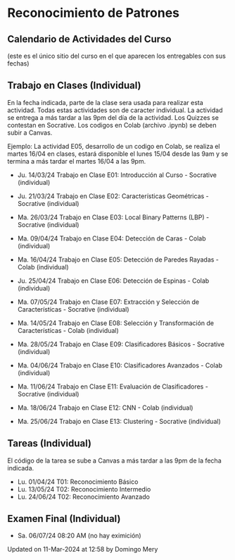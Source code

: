 # Reconocimiento de Patrones

## Calendario de Actividades del Curso
(este es el único sitio del curso en el que aparecen los entregables con sus fechas)

## Trabajo en Clases (Individual)

En la fecha indicada, parte de la clase sera usada para realizar esta actividad. Todas estas actividades son de caracter individual. La actividad se entrega a más tardar a las 9pm del día de la actividad. Los Quizzes se contestan en Socrative. Los codigos en Colab (archivo .ipynb) se deben subir a Canvas.

Ejemplo: La actividad E05, desarrollo de un codigo en Colab, se realiza el martes 16/04 en clases, estará disponible el lunes 15/04 desde las 9am y se termina a más tardar el martes 16/04 a las 9pm.

* Ju. 14/03/24  Trabajo en Clase E01: Introducción al Curso - Socrative (individual)

* Ju. 21/03/24  Trabajo en Clase E02: Características Geométricas - Socrative (individual)

* Ma. 26/03/24  Trabajo en Clase E03: Local Binary Patterns (LBP) - Socrative (individual)

* Ma. 09/04/24  Trabajo en Clase E04: Detección de Caras - Colab (individual)

* Ma. 16/04/24  Trabajo en Clase E05: Detección de Paredes Rayadas  - Colab (individual)

* Ju. 25/04/24  Trabajo en Clase E06: Detección de Espinas - Colab (individual)

* Ma. 07/05/24  Trabajo en Clase E07: Extracción y Selección de Características - Socrative (individual)

* Ma. 14/05/24  Trabajo en Clase E08: Selección y Transformación de Características - Colab (individual)

* Ma. 28/05/24  Trabajo en Clase E09: Clasificadores Básicos - Socrative (individual)

* Ma. 04/06/24  Trabajo en Clase E10: Clasificadores Avanzados - Colab (individual)

* Ma. 11/06/24  Trabajo en Clase E11: Evaluación de Clasificadores - Socrative (individual)

* Ma. 18/06/24  Trabajo en Clase E12: CNN - Colab (individual)

* Ma. 25/06/24  Trabajo en Clase E13: Clustering - Socrative (individual)





## Tareas (Individual)

El código de la tarea se sube a Canvas a más tardar a las 9pm de la fecha indicada. 

* Lu.	01/04/24 T01: Reconocimiento Básico
* Lu.	13/05/24 T02: Reconocimiento Intermedio
* Lu.	24/06/24 T02: Reconocimiento Avanzado

## Examen Final (Individual)

* Sa.	06/07/24 08:20 AM (no hay eximición)




Updated on 11-Mar-2024 at 12:58 by Domingo Mery
